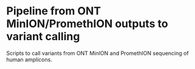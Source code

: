 # Pipeline from ONT MinION/PromethION outputs to variant calling
 Scripts to call variants from ONT MinION and PromethION sequencing of human amplicons.
